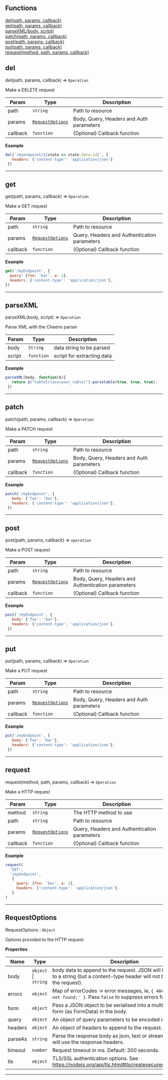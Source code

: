 ## Functions

<dl>
<dt>
    <a href="#del">del(path, params, callback)</a></dt>
<dt>
    <a href="#get">get(path, params, callback)</a></dt>
<dt>
    <a href="#parsexml">parseXML(body, script)</a></dt>
<dt>
    <a href="#patch">patch(path, params, callback)</a></dt>
<dt>
    <a href="#post">post(path, params, callback)</a></dt>
<dt>
    <a href="#put">put(path, params, callback)</a></dt>
<dt>
    <a href="#request">request(method, path, params, callback)</a></dt>
</dl>


## del

del(path, params, callback) ⇒ <code>Operation</code>

Make a DELETE request


| Param | Type | Description |
| --- | --- | --- |
| path | <code>string</code> | Path to resource |
| params | [<code>RequestOptions</code>](#requestoptions) | Body, Query, Headers and Auth parameters |
| callback | <code>function</code> | (Optional) Callback function |

**Example**  
```js
del(`/myendpoint/${state => state.data.id}`, {
   headers: {'content-type': 'application/json'}
 })
```

* * *

## get

get(path, params, callback) ⇒ <code>Operation</code>

Make a GET request


| Param | Type | Description |
| --- | --- | --- |
| path | <code>string</code> | Path to resource |
| params | [<code>RequestOptions</code>](#requestoptions) | Query, Headers and Authentication parameters |
| callback | <code>function</code> | (Optional) Callback function |

**Example**  
```js
get('/myEndpoint', {
  query: {foo: 'bar', a: 1},
  headers: {'content-type': 'application/json'},
})
```

* * *

## parseXML

parseXML(body, script) ⇒ <code>Operation</code>

Parse XML with the Cheerio parser


| Param | Type | Description |
| --- | --- | --- |
| body | <code>String</code> | data string to be parsed |
| script | <code>function</code> | script for extracting data |

**Example**  
```js
parseXML(body, function($){
   return $("table[class=your_table]").parsetable(true, true, true);
 })
```

* * *

## patch

patch(path, params, callback) ⇒ <code>Operation</code>

Make a PATCH request


| Param | Type | Description |
| --- | --- | --- |
| path | <code>string</code> | Path to resource |
| params | [<code>RequestOptions</code>](#requestoptions) | Body, Query, Headers and Auth parameters |
| callback | <code>function</code> | (Optional) Callback function |

**Example**  
```js
patch('/myEndpoint', {
   body: {'foo': 'bar'},
   headers: {'content-type': 'application/json'},
 })
```

* * *

## post

post(path, params, callback) ⇒ <code>operation</code>

Make a POST request


| Param | Type | Description |
| --- | --- | --- |
| path | <code>string</code> | Path to resource |
| params | [<code>RequestOptions</code>](#requestoptions) | Body, Query, Headers and Authentication parameters |
| callback | <code>function</code> | (Optional) Callback function |

**Example**  
```js
post('/myEndpoint', {
   body: {'foo': 'bar'},
   headers: {'content-type': 'application/json'},
 })
```

* * *

## put

put(path, params, callback) ⇒ <code>Operation</code>

Make a PUT request


| Param | Type | Description |
| --- | --- | --- |
| path | <code>string</code> | Path to resource |
| params | [<code>RequestOptions</code>](#requestoptions) | Body, Query, Headers and Auth parameters |
| callback | <code>function</code> | (Optional) Callback function |

**Example**  
```js
put('/myEndpoint', {
   body: {'foo': 'bar'},
   headers: {'content-type': 'application/json'},
 })
```

* * *

## request

request(method, path, params, callback) ⇒ <code>Operation</code>

Make a HTTP request


| Param | Type | Description |
| --- | --- | --- |
| method | <code>string</code> | The HTTP method to use |
| path | <code>string</code> | Path to resource |
| params | [<code>RequestOptions</code>](#requestoptions) | Query, Headers and Authentication parameters |
| callback | <code>function</code> | (Optional) Callback function |

**Example**  
```js
request(
  'GET',
  '/myEndpoint',
   {
     query: {foo: 'bar', a: 1},
     headers: {'content-type': 'application/json'},
   }
)
```

* * *

## RequestOptions

RequestOptions : <code>Object</code>

Options provided to the HTTP request

**Properties**

| Name | Type | Description |
| --- | --- | --- |
| body | <code>object</code> \| <code>string</code> | body data to append to the request. JSON will be converted to a string (but a content-type header will not be attached to the request). |
| errors | <code>object</code> | Map of errorCodes -> error messages, ie, `{ 404: 'Resource not found;' }`. Pass `false` to suppress errors for this code. |
| form | <code>object</code> | Pass a JSON object to be serialised into a multipart HTML form (as FormData) in the body. |
| query | <code>object</code> | An object of query parameters to be encoded into the URL. |
| headers | <code>object</code> | An object of headers to append to the request. |
| parseAs | <code>string</code> | Parse the response body as json, text or stream. By default will use the response headers. |
| timeout | <code>number</code> | Request timeout in ms. Default: 300 seconds. |
| tls | <code>object</code> | TLS/SSL authentication options. See https://nodejs.org/api/tls.html#tlscreatesecurecontextoptions |


* * *

